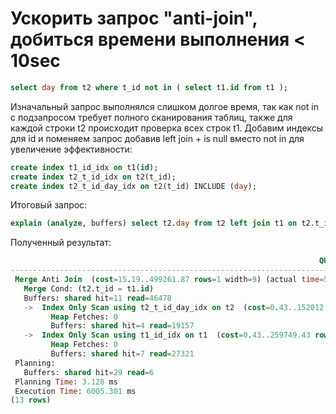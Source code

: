 # Ускорить запрос "anti-join", добиться времени выполнения < 10sec

``` sql
select day from t2 where t_id not in ( select t1.id from t1 );
```
Изначальный запрос выполнялся слишком долгое время, так как not in с подзапросом требует полного сканирования таблиц, также для каждой строки t2 происходит проверка всех строк t1. Добавим индексы для id и поменяем запрос добавив left join + is null вместо not in для увеличение эффективности:
``` sql
create index t1_id_idx on t1(id);
create index t2_t_id_idx on t2(t_id);
create index t2_t_id_day_idx on t2(t_id) INCLUDE (day);
```

Итоговый запрос:
``` sql
explain (analyze, buffers) select t2.day from t2 left join t1 on t2.t_id = t1.id where t1.id is null;
```
Полученный результат:
``` sql
                                                                     QUERY PLAN
----------------------------------------------------------------------------------------------------------------------------------------------------
 Merge Anti Join  (cost=15.19..499261.87 rows=1 width=9) (actual time=5983.658..5983.659 rows=0 loops=1)
   Merge Cond: (t2.t_id = t1.id)
   Buffers: shared hit=11 read=46478
   ->  Index Only Scan using t2_t_id_day_idx on t2  (cost=0.43..152012.43 rows=5000000 width=13) (actual time=0.030..1312.939 rows=5000000 loops=1)
         Heap Fetches: 0
         Buffers: shared hit=4 read=19157
   ->  Index Only Scan using t1_id_idx on t1  (cost=0.43..259749.43 rows=10000000 width=4) (actual time=0.019..2340.388 rows=9999999 loops=1)
         Heap Fetches: 0
         Buffers: shared hit=7 read=27321
 Planning:
   Buffers: shared hit=29 read=6
 Planning Time: 3.128 ms
 Execution Time: 6005.301 ms
(13 rows)
```
